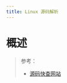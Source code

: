 ```yaml
---
title: Linux 源码解析
---
```


# 概述

> 参考：
> - [源码快查网站](https://elixir.bootlin.com/linux/latest/C/ident/disasm_state)
